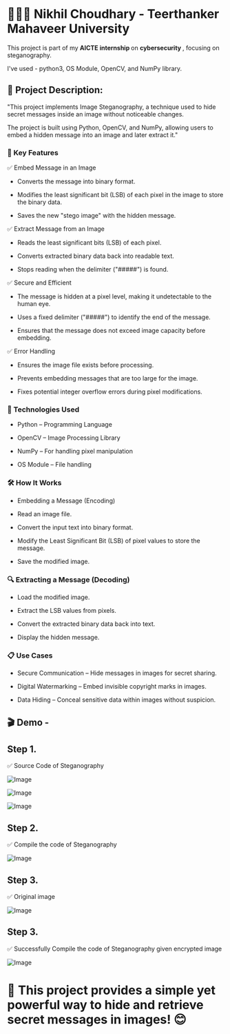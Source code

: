 # 👨🏻‍💻 Nikhil Choudhary - Teerthanker Mahaveer University 

This project is part of my <b> AICTE internship </b> on <b> cybersecurity </b>, focusing on steganography.

I've used - python3, OS Module, OpenCV, and NumPy library.

## 🎯 Project Description:
"This project implements Image Steganography, a technique used to hide secret messages inside an image without noticeable changes. 

The project is built using Python, OpenCV, and NumPy, allowing users to embed a hidden message into an image and later extract it."

### 🔑 Key Features

✅ Embed Message in an Image

* Converts the message into binary format.

* Modifies the least significant bit (LSB) of each pixel in the image to store the binary data.

* Saves the new "stego image" with the hidden message.

✅ Extract Message from an Image

* Reads the least significant bits (LSB) of each pixel.

* Converts extracted binary data back into readable text.

* Stops reading when the delimiter ("#####") is found.

✅ Secure and Efficient

* The message is hidden at a pixel level, making it undetectable to the human eye.

* Uses a fixed delimiter ("#####") to identify the end of the message.

* Ensures that the message does not exceed image capacity before embedding.

✅ Error Handling

* Ensures the image file exists before processing.

* Prevents embedding messages that are too large for the image.

* Fixes potential integer overflow errors during pixel modifications.

###  📌 Technologies Used

* Python – Programming Language

* OpenCV – Image Processing Library

* NumPy – For handling pixel manipulation

* OS Module – File handling

###  🛠️ How It Works

* Embedding a Message (Encoding)

* Read an image file.

* Convert the input text into binary format.

* Modify the Least Significant Bit (LSB) of pixel values to store the message.

* Save the modified image.

###  🔍 Extracting a Message (Decoding)

* Load the modified image.

* Extract the LSB values from pixels.

* Convert the extracted binary data back into text.

* Display the hidden message.

### 📋 Use Cases

* Secure Communication – Hide messages in images for secret sharing.

* Digital Watermarking – Embed invisible copyright marks in images.

* Data Hiding – Conceal sensitive data within images without suspicion.

## 🎬 Demo -

## Step 1.
 ✅ Source Code of Steganography
 
![Image](https://github.com/user-attachments/assets/1ef41f4c-926c-447d-a6a7-6462b4e2990d)

![Image](https://github.com/user-attachments/assets/8eae251d-a868-4a1c-8f6b-f8071d92c056)

![Image](https://github.com/user-attachments/assets/f746eb8c-e055-4ba3-891b-f167a9c6d095)

## Step 2.
 ✅ Compile the code of Steganography

 ![Image](https://github.com/user-attachments/assets/2f6a2be9-8857-4df5-bca7-c0d6f4f9181f)

 ## Step 3.
 
 ✅ Original image
 
![Image](https://github.com/user-attachments/assets/a27bff92-0e47-491e-9584-833d3c6e5192)

 ## Step 3.
 
 ✅ Successfully Compile the code of Steganography given encrypted image

 ![Image](https://github.com/user-attachments/assets/67068940-101e-4c1c-8f7d-3485da84e863)

# 🚀 This project provides a simple yet powerful way to hide and retrieve secret messages in images! 😊

